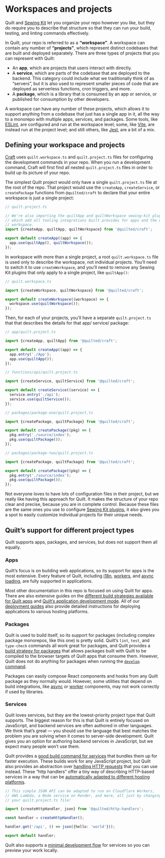 # Workspaces and projects

Quilt and [Sewing Kit](./sewing-kit.md) let you organize your repo however you like, but they do require you to describe that structure so that they can run your build, testing, and linting commands effectively.

In Quilt, your repo is referred to as a **“workspace”**. A workspace can contain any number of **“projects”**, which represent distinct codebases that are built and deployed separately. There are three types of projects that you can represent with Quilt:

- An **app**, which are projects that users interact with directly.
- A **service**, which are parts of the codebase that are deployed to the backend. This category could include what we traditionally think of as “servers”, but it is also used to represent smaller pieces of code that are deployed as serverless functions, cron triggers, and more.
- A **package**, which is a library that is consumed by an app or service, or published for consumption by other developers.

A workspace can have any number of these projects, which allows it to support anything from a codebase that just has a single app in it, all the way to a monorepo with multiple apps, services, and packages. Some tools, like [ESLint](../packages/sewing-kit-eslint), are configured and run at the workspace level; some, like [Vite](../packages/sewing-kit-vite), are instead run at the project level; and still others, like [Jest](../packages/sewing-kit-jest), are a bit of a mix.

## Defining your workspace and projects

[Craft](./craft.md) uses `quilt.workspace.ts` and `quilt.project.ts` files for configuring the development commands in your repo. When you run a development command, Craft will first find all nested `quilt.project.ts` files in order to build up its picture of your repo.

The simplest Quilt project would only have a single `quilt.project.ts` file at the root of the repo. That project would use the `createApp`, `createService`, or `createPackage` functions from `@quilted/craft` to declare that your entire workspace is just a single project:

```ts
// quilt.project.ts

// We’re also importing the quiltApp and quiltWorkspace sewing-kit plugins here,
// which add all tooling integrations Quilt provides for apps and the overall
// workspace.
import {createApp, quiltApp, quiltWorkspace} from '@quilted/craft';

export default createApp((app) => {
  app.use(quiltApp(), quiltWorkspace());
});
```

In workspace with more than a single project, a root `quilt.workspace.ts` file is used only to describe the workspace, not individual projects. You’ll need to switch it to use `createWorkspace`, and you’ll need to remove any Sewing Kit plugins that only apply to a single project, like `quiltApp()`:

```ts
// quilt.workspace.ts

import {createWorkspace, quiltWorkspace} from '@quilted/craft';

export default createWorkspace((workspace) => {
  workspace.use(quiltWorkspace());
});
```

Then, for each of your projects, you’ll have a separate `quilt.project.ts` that that describes the details for that app/ service/ package:

```ts
// app/quilt.project.ts

import {createApp, quiltApp} from '@quilted/craft';

export default createApp((app) => {
  app.entry('./App');
  app.use(quiltApp());
});

// functions/api/quilt.project.ts

import {createService, quiltService} from '@quilted/craft';

export default createService((service) => {
  service.entry('./api');
  service.use(quiltService());
});

// packages/package-one/quilt.project.ts

import {createPackage, quiltPackage} from '@quilted/craft';

export default createPackage((pkg) => {
  pkg.entry('./source/index');
  pkg.use(quiltPackage());
});

// packages/package-two/quilt.project.ts

import {createPackage, quiltPackage} from '@quilted/craft';

export default createPackage((pkg) => {
  pkg.entry('./source/index');
  pkg.use(quiltPackage());
});
```

Not everyone loves to have lots of configuration files in their project, but we really like having this approach for Quilt. It makes the structure of your repo clear and precise, because you are in complete control. Because these files are the same ones you use to configure [Sewing Kit plugins](./sewing-kit.md#plugins), it also gives you a spot to easily customize individual projects for their unique needs.

## Quilt’s support for different project types

Quilt supports apps, packages, and services, but does not support them all equally.

### Apps

Quilt’s focus is on building web applications, so its support for apps is the most extensive. Every feature of Quilt, including [i18n](./features/i18n.md), [workers](./features/workers.md), and [async loading](./features/async.md), are fully supported in applications.

Most other documentation in this repo is focused on using Quilt for apps. There are also extensive guides on the [different build strategies available for Quilt apps](./features/builds/apps) and [Quilt’s application development mode](./features/developing/apps.md). All of our [deployment guides](./deploy) also provide detailed instructions for deploying applications to various hosting platforms.

### Packages

Quilt is used to build itself, so its support for packages (including complex package monorepos, like this one) is pretty solid. Quilt’s `lint`, `test`, and `type-check` commands all work great for packages, and Quilt provides a [build strategy for packages](./features/builds/packages) that allows packages built with Quilt to be compiled to the browser targets of Quilt apps that consume them. However, Quilt does not do anything for packages when running the [`develop` command](./features/developing/apps.md).

Packages can easily compose React components and hooks from any Quilt package as they normally would. However, some utilities that depend on build integrations, like [async](./features/async.md) or [worker](./features/workers.md) components, may not work correctly if used by libraries.

### Services

Quilt loves services, but they are the lowest-priority project type that Quilt supports. The biggest reason for this is that Quilt is entirely focused on JavaScript, and backend services are often authored in other languages. We think that’s great — you should use the language that best matches the problem you are solving when it comes to server-side development. Quilt gives you an option for authoring backend services in JavaScript, but we expect many people won’t use them.

Quilt provides a [good build command for services](./features/builds/services.md) that bundles them up for faster execution. These builds work for any JavaScript project, but Quilt also provides an abstraction over [handling HTTP requests](./http-handlers) that you can use instead. These “http handlers” offer a tiny way of describing HTTP-based services in a way that can be [automatically adapted to different hosting platforms](./deploy).

```ts
// This simple JSON API can be adapted to run on Cloudflare Workers,
// AWS Lambda, a Node service on Render, and more, all just by changing
// your quilt.project.ts file!

import {createHttpHandler, json} from '@quilted/http-handlers';

const handler = createHttpHandler();

handler.get('/api', () => json({hello: 'world'}));

export default handler;
```

Quilt also supports a [minimal development flow](./features/developing/services.md) for services so you can preview your work locally.
